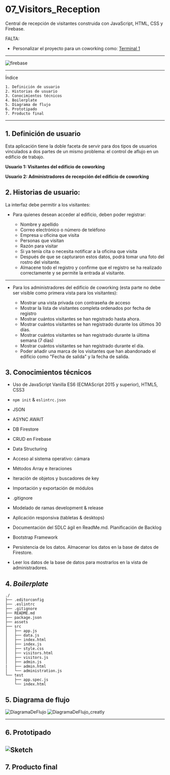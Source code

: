 # 07_Visitors_Reception

Central de recepción de visitantes construida con JavaScript, HTML, CSS y Firebase.

FALTA:

- Personalizar el proyecto para un coworking como: [Terminal 1](https://terminal1.mx/)

---

![firebase](https://media.giphy.com/media/9YK1vUKyYmGUEsCtmC/giphy.gif)

---

Índice

    1. Definición de usuario
    2. Historias de usuario
    3. Conocimientos técnicos
    4. Boilerplate
    5. Diagrama de flujo
    6. Prototipado
    7. Producto final

---

## 1. Definición de usuario

Esta aplicación tiene la doble faceta de servir para dos tipos de usuarios vinculados a dos partes de un mismo problema: el control de aflujo en un edificio de trabajo.

**Usuario 1: Visitantes del edificio de coworking**

**Usuario 2: Administradores de recepción del edificio de coworking**

## 2. Historias de usuario:

La interfaz debe permitir a los visitantes:

- Para quienes desean acceder al edificio, deben poder registrar:

  - Nombre y apellido
  - Correo electrónico o número de teléfono
  - Empresa u oficina que visita
  - Personas que visitan
  - Razón para visitar
  - Si ya tenía cita o necesita notificar a la oficina que visita
  - Después de que se capturaron estos datos, podrá tomar una foto del rostro del visitante.
  - Almacene todo el registro y confirme que el registro se ha realizado correctamente y se permite la entrada al visitante.

---

- Para los administradores del edificio de coworking (esta parte no debe ser visible como primera vista para los visitantes):

  - Mostrar una vista privada con contraseña de acceso
  - Mostrar la lista de visitantes completa ordenados por fecha de registro
  - Mostrar cuántos visitantes se han registrado hasta ahora.
  - Mostrar cuántos visitantes se han registrado durante los últimos 30 días.
  - Mostrar cuántos visitantes se han registrado durante la última semana (7 días)
  - Mostrar cuántos visitantes se han registrado durante el día.
  - Poder añadir una marca de los visitantes que han abandonado el edificio como "Fecha de salida" y la fecha de salida.

## 3. Conocimientos técnicos

- Uso de JavaScript Vanilla ES6 (ECMAScript 2015 y superior), HTML5, CSS3

- `npm init` & `eslintrc.json`

- JSON

- ASYNC AWAIT

- DB Firestore

- CRUD en Firebase

- Data Structuring

- Acceso al sistema operativo: cámara

- Métodos Array e iteraciones

- Iteración de objetos y buscadores de key

- Importación y exportación de módulos

- .gitignore

- Modelado de ramas development & release

- Aplicación responsiva (tabletas & desktops)

- Documentación del SDLC ágil en ReadMe.md. Planificación de Backlog

- Bootstrap Framework

- Persistencia de los datos. Almacenar los datos en la base de datos de Firestore.

- Leer los datos de la base de datos para mostrarlos en la vista de administradores.

## 4. _Boilerplate_

```text
./
├── .editorconfig
├── .eslintrc
├── .gitignore
├── README.md
├── package.json
├── assets
├── src
│   ├── app.js
│   ├── data.js
│   ├── index.html
│   ├── index.js
│   ├── style.css
│   ├── visitors.html
│   ├── visitors.js
│   ├── admin.js
|   ├── admin.html
│   └── administration.js
└── test
    ├── app.spec.js
    └── index.html
```

## 5. Diagrama de flujo

![DiagramaDeFlujo](./assets/flowchart.jpg)
![DiagramaDeFlujo_creatly](./assets/flujo_visitors.jpg)

---

## 6. Prototipado

## ![Sketch](./assets/sketch.jpg)

## 7. Producto final
